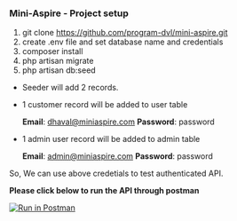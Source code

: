### Mini-Aspire - Project setup

1) git clone https://github.com/program-dvl/mini-aspire.git
2) create .env file and set database name and credentials
3) composer install
4) php artisan migrate
5) php artisan db:seed

- Seeder will add 2 records.

- 1 customer record will be added to user table

  **Email**: dhaval@miniaspire.com
  **Password**: password

- 1 admin user record will be added to admin table

  **Email**: admin@miniaspire.com
  **Password**: password

So, We can use above credetials to test authenticated API.

**Please click below to run the API through postman**

[![Run in Postman](https://run.pstmn.io/button.svg)](https://app.getpostman.com/run-collection/22363958-cf780732-36e6-4790-82d9-2f7a0a67a2d9?action=collection%2Ffork&collection-url=entityId%3D22363958-cf780732-36e6-4790-82d9-2f7a0a67a2d9%26entityType%3Dcollection%26workspaceId%3Da5bdd0b5-1912-4e90-b24a-15bcbb14de5a)
